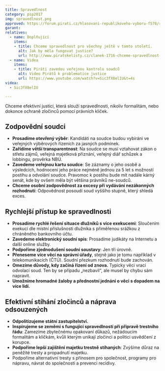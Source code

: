 ```yaml
---
title: Spravedlnost
category: psp2017
img: spravedlnost.png
approved: https://forum.pirati.cz/hlasovani-republikoveho-vyboru-f578/rv-23-2017-program-2017-ministerstvo-spravedlnosti-rh1k-t36876.html
garant:
relatives:
  - name: Doplňující
    items:
    - title: Chceme spravedlnost pro všechny ještě v tomto století.
      alt: Jak by měla fungovat justice?
      url: http://www.piratskelisty.cz/clanek-1716-chceme-spravedlnost-pro-vsechny-jeste-v-tomto-stoleti
  - name: Videa
    items:
    - title: Piráti zavedou veřejnou kontrolu soudců
      alt: Video Pirátů k problematice justice
      url: https://www.youtube.com/watch?v=Sic3fX8elIU&t=4s
videa:
  - Sic3fX8elIU

---
```


Chceme efektivní justici, která slouží spravedlnosti, nikoliv formalitám, nebo dokonce ochraně zločinců pomocí právních kliček.

## Zodpovědní soudci

- **Prosadíme otevřený výběr**: Kandidáti na soudce budou vybíráni ve veřejných výběrových řízeních za jasných podmínek.
- **Zařídíme větší transparentnost**: Na soudce se musí vztahovat zákon o střetu zájmů, veřejná majetková přiznání, veřejný diář schůzek a lobbingu, prověrka NBÚ.
- **Zavedeme veřejnou kartu soudce**: Se záznamy o jeho osobě a výsledcích, hodnocení jeho práce nejméně jednou za 5 let s možností postihu a odvolání soudce. Pravomoc k postihu bude mít nadále kárný senát, kde by ovšem měla být většina právníků ne-soudců.
- **Chceme osobní zodpovědnost za excesy při vydávání nezákonných rozhodnutí**: Odpovědnost posoudí soud vyššího stupně, který shledá exces.

## Rychlejší přístup ke spravedlnosti
- **Prosadíme rychlé řešení situace dlužníků s více exekucemi**:  Sloučením exekucí dle místní příslušnosti dlužníka s přiměřenou srážkou z chráněného bankovního účtu.
- **Zavedeme elektronický soudní spis**: Prosadíme judikáty na Internetu a další online služby.
- **Podpoříme zjednodušení soudní soustavy**: Jen tři úrovně.
- **Přeneseme více věcí na správní úřady**, stejně jako je tomu například v telekomunikacích (ČTÚ). Soudní přezkum rozhodnutí bude zachován.
- **Omezíme důvody, kdy začíná řízení od znova.** Typicky věci vrací odvolací soud. Ten by se případu „nezbavil“, ale musel by chybu sám napravit.
- **Umožníme hromadné žaloby a přednostní jednání o věci s dopadem na více lidí.**

## Efektivní stíhání zločinců a náprava odsouzených

- **Odpolitizujeme státní zastupitelství.**
- **Inspirujeme se zeměmi s fungující spravedlností při přípravě trestního řádu**: Zamezíme zbytečnému opakovaní důkazů, nežádoucím formalitám a kličkám, kvůli kterým unikají zločinci a politici usvědčení z korupce.
- **Podpoříme lepší zajištění majetku trestně stíhaných**: Zvýšíme důraz na peněžité tresty a propadnutí majetku.
- Podpoříme alternativní tresty s přínosem pro společnost, programy pro nápravu, návrat do společnosti a prevenci recidivy.
